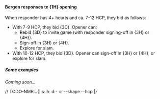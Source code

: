 #### <a name="Bergen_responses_to_1H_opening"> Bergen responses to {1H} opening

When responder has 4+ hearts and ca. 7-12 HCP, they bid as follows:

- With 7-9 HCP, they bid {3C}. Opener can:
    - Rebid {3D} to invite game (with responder signing-off in {3H} or {4H}).
    - Sign-off in {3H} or {4H}.
    - Explore for slam.
- With 10-12 HCP, they bid {3D}. Opener can sign-off in {3H} or {4H}, or explore for slam.

##### Some examples

_Coming soon..._

// TODO-NMB...{| s: h: d:- c: --shape --hcp |}

